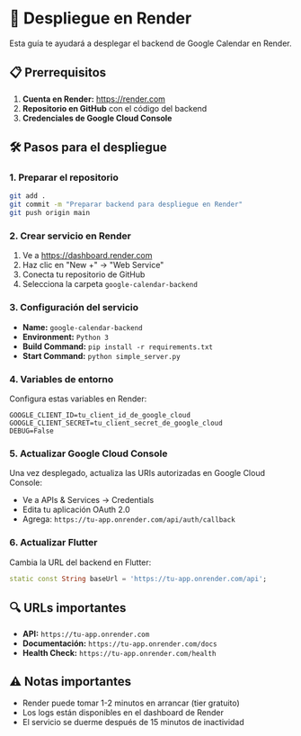 # 🚀 Despliegue en Render

Esta guía te ayudará a desplegar el backend de Google Calendar en Render.

## 📋 Prerrequisitos

1. **Cuenta en Render:** https://render.com
2. **Repositorio en GitHub** con el código del backend
3. **Credenciales de Google Cloud Console**

## 🛠️ Pasos para el despliegue

### 1. Preparar el repositorio
```bash
git add .
git commit -m "Preparar backend para despliegue en Render"
git push origin main
```

### 2. Crear servicio en Render
1. Ve a https://dashboard.render.com
2. Haz clic en "New +" → "Web Service"
3. Conecta tu repositorio de GitHub
4. Selecciona la carpeta `google-calendar-backend`

### 3. Configuración del servicio
- **Name:** `google-calendar-backend`
- **Environment:** `Python 3`
- **Build Command:** `pip install -r requirements.txt`
- **Start Command:** `python simple_server.py`

### 4. Variables de entorno
Configura estas variables en Render:

```
GOOGLE_CLIENT_ID=tu_client_id_de_google_cloud
GOOGLE_CLIENT_SECRET=tu_client_secret_de_google_cloud
DEBUG=False
```

### 5. Actualizar Google Cloud Console
Una vez desplegado, actualiza las URIs autorizadas en Google Cloud Console:
- Ve a APIs & Services → Credentials
- Edita tu aplicación OAuth 2.0
- Agrega: `https://tu-app.onrender.com/api/auth/callback`

### 6. Actualizar Flutter
Cambia la URL del backend en Flutter:
```dart
static const String baseUrl = 'https://tu-app.onrender.com/api';
```

## 🔍 URLs importantes
- **API:** `https://tu-app.onrender.com`
- **Documentación:** `https://tu-app.onrender.com/docs`
- **Health Check:** `https://tu-app.onrender.com/health`

## ⚠️ Notas importantes
- Render puede tomar 1-2 minutos en arrancar (tier gratuito)
- Los logs están disponibles en el dashboard de Render
- El servicio se duerme después de 15 minutos de inactividad
